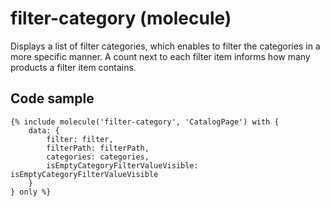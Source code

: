 # filter-category (molecule)

Displays a list of filter categories, which enables to filter the categories in a more specific manner. A count next to each filter item informs how many products a filter item contains.

## Code sample

```
{% include molecule('filter-category', 'CatalogPage') with {
    data: {
        filter: filter,
        filterPath: filterPath,
        categories: categories,
        isEmptyCategoryFilterValueVisible: isEmptyCategoryFilterValueVisible
    }
} only %}
```
